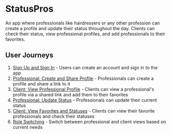 # StatusPros

An app where professionals like hairdressers or any other profession can create a profile and update their status throughout the day. Clients can check their status, view professional profiles, and add professionals to their favorites.

## User Journeys

1. [Sign Up and Sign In](docs/journeys/sign-up-and-sign-in.md) - Users can create an account and sign in to the app
2. [Professional: Create and Share Profile](docs/journeys/professional-create-share-profile.md) - Professionals can create a profile and share a link to it
3. [Client: View Professional Profile](docs/journeys/client-view-professional-profile.md) - Clients can view a professional's profile via a shared link and add them to their favorites
4. [Professional: Update Status](docs/journeys/professional-update-status.md) - Professionals can update their current status
5. [Client: View Favorites and Statuses](docs/journeys/client-view-favorites.md) - Clients can view their favorite professionals and check their statuses
6. [Role Switching](docs/journeys/role-switching.md) - Switch between professional and client views based on current needs